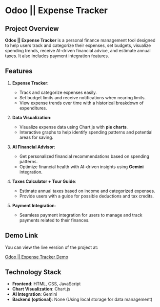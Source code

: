 # Odoo || Expense Tracker

## Project Overview

**Odoo || Expense Tracker** is a personal finance management tool designed to help users track and categorize their expenses, set budgets, visualize spending trends, receive AI-driven financial advice, and estimate annual taxes. It also includes payment integration features.

## Features

1. **Expense Tracker**:

   - Track and categorize expenses easily.
   - Set budget limits and receive notifications when nearing limits.
   - View expense trends over time with a historical breakdown of expenditures.

2. **Data Visualization**:

   - Visualize expense data using Chart.js with **pie charts**.
   - Interactive graphs to help identify spending patterns and potential areas for saving.

3. **AI Financial Advisor**:

   - Get personalized financial recommendations based on spending patterns.
   - Optimize financial health with AI-driven insights using **Gemini** integration.

4. **Taxes Calculator + Tour Guide**:

   - Estimate annual taxes based on income and categorized expenses.
   - Provide users with a guide for possible deductions and tax credits.

5. **Payment Integration**:
   - Seamless payment integration for users to manage and track payments related to their finances.

## Demo Link

You can view the live version of the project at:

[Odoo || Expense Tracker Demo](https://praveen-expense-tracker-odoo.netlify.app/index.html)

## Technology Stack

- **Frontend**: HTML, CSS, JavaScript
- **Chart Visualization**: Chart.js
- **AI Integration**: Gemini
- **Backend (optional)**: None (Using local storage for data management)
